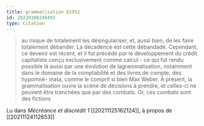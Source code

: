 ```yaml
---
title: grammatisation 61952
id: 20220108246492
type: Citation
---
```


> au risque de totalement les désingulariser, et, aussi bien, de les faire totalement débander. La décadence est cette débandade. Cependant, ce devenir est récent, et il fut précédé par le développement du crédit capitaliste conçu exclusivement comme calcul - ce qui fut rendu possible là aussi par une évolution de lagrammatisation, notamment dans le domaine de la comptabilité et des livres de compte, des hypomné- mata, comme le comprit si bien Max Weber. À présent, la grammatisation ouvre la scène de décisions à prendre, et celles-ci ne peuvent être tranchées que par des combats. Or, ces combats sont des fictions

Lu dans *Mécréance et discrédit 1* [[20211125162124]], à propos de [[20211124112653]]